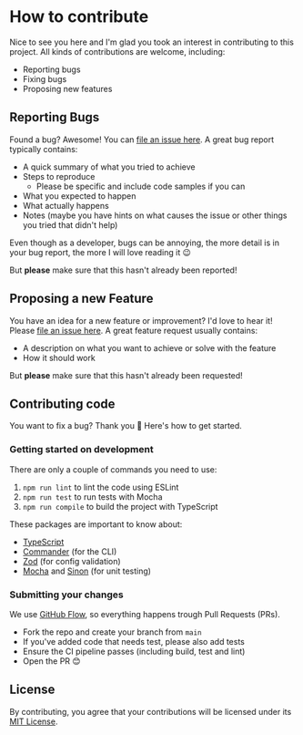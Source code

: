 # How to contribute

Nice to see you here and I'm glad you took an interest in contributing to this project. All kinds of contributions are welcome, including:

- Reporting bugs
- Fixing bugs
- Proposing new features

## Reporting Bugs

Found a bug? Awesome! You can [file an issue here](https://github.com/beyerleinf/esbuild-azure-functions/issues/new?assignees=beyerleinf&labels=bug&template=bug_report.md&title=%5BBug%5D+%3Cinsert+title%3E). A great bug report typically contains:

- A quick summary of what you tried to achieve
- Steps to reproduce
  - Please be specific and include code samples if you can
- What you expected to happen
- What actually happens
- Notes (maybe you have hints on what causes the issue or other things you tried that didn't help)

Even though as a developer, bugs can be annoying, the more detail is in your bug report, the more I will love reading it 😉

But **please** make sure that this hasn't already been reported!

## Proposing a new Feature

You have an idea for a new feature or improvement? I'd love to hear it! Please [file an issue here](https://github.com/beyerleinf/esbuild-azure-functions/issues/new?assignees=beyerleinf&labels=feature&template=feature_request.md&title=%5BFeature%5D+%3Cinsert+title%3E). A great feature request usually contains:

- A description on what you want to achieve or solve with the feature
- How it should work

But **please** make sure that this hasn't already been requested!

## Contributing code

You want to fix a bug? Thank you 🙏 Here's how to get started.

### Getting started on development

There are only a couple of commands you need to use:

1. `npm run lint` to lint the code using ESLint
2. `npm run test` to run tests with Mocha
3. `npm run compile` to build the project with TypeScript

These packages are important to know about:

- [TypeScript](https://www.npmjs.com/package/typescript)
- [Commander](https://www.npmjs.com/package/commander) (for the CLI)
- [Zod](https://www.npmjs.com/package/zod) (for config validation)
- [Mocha](https://www.npmjs.com/package/mocha) and [Sinon](https://www.npmjs.com/package/sinon) (for unit testing)

### Submitting your changes

We use [GitHub Flow](https://docs.github.com/en/get-started/quickstart/github-flow), so everything happens trough Pull Requests (PRs).

- Fork the repo and create your branch from `main`
- If you've added code that needs test, please also add tests
- Ensure the CI pipeline passes (including build, test and lint)
- Open the PR 😊

## License

By contributing, you agree that your contributions will be licensed under its [MIT License](https://github.com/beyerleinf/esbuild-azure-functions/blob/main/LICENSE).
